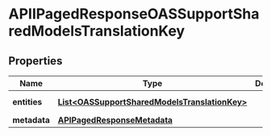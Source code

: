 

# APIIPagedResponseOASSupportSharedModelsTranslationKey


## Properties

| Name | Type | Description | Notes |
|------------ | ------------- | ------------- | -------------|
|**entities** | [**List&lt;OASSupportSharedModelsTranslationKey&gt;**](OASSupportSharedModelsTranslationKey.md) |  |  [optional] [readonly] |
|**metadata** | [**APIPagedResponseMetadata**](APIPagedResponseMetadata.md) |  |  [optional] |



